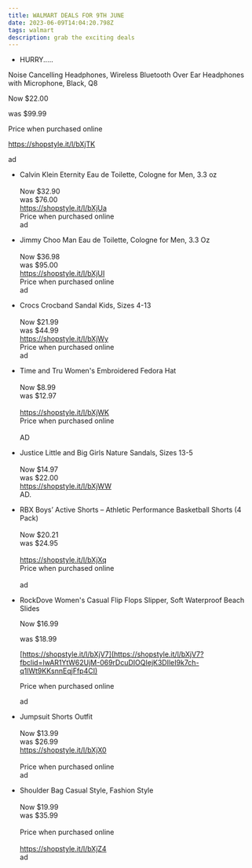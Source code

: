 ```yaml
---
title: WALMART DEALS FOR 9TH JUNE
date: 2023-06-09T14:04:20.798Z
tags: walmart
description: grab the exciting deals
---
```

* H﻿URRY..... 

Noise Cancelling Headphones, Wireless Bluetooth Over Ear Headphones with Microphone, Black, Q8

Now $22.00

was $99.99

Price when purchased online

https://shopstyle.it/l/bXjTK 

a﻿d 

* <!--StartFragment-->

  Calvin Klein Eternity Eau de Toilette, Cologne for Men, 3.3 oz\
  \
  Now $32.90\
  was $76.00\
  <https://shopstyle.it/l/bXjUa>\
  Price when purchased online\
  ad
* <!--StartFragment-->

  Jimmy Choo Man Eau de Toilette, Cologne for Men, 3.3 Oz\
  \
  Now $36.98\
  was $95.00\
  <https://shopstyle.it/l/bXjUI>\
  Price when purchased online\
  ad
* <!--StartFragment-->

  Crocs Crocband Sandal Kids, Sizes 4-13\
  \
  Now $21.99\
  was $44.99\
  <https://shopstyle.it/l/bXjWy>\
  Price when purchased online\
  ad
* <!--StartFragment-->

  Time and Tru Women's Embroidered Fedora Hat\
  \
  Now $8.99\
  was $12.97\
  \
  <https://shopstyle.it/l/bXjWK>\
  Price when purchased online\
  \
  AD
* <!--StartFragment-->

  Justice Little and Big Girls Nature Sandals, Sizes 13-5\
  \
  Now $14.97\
  was $22.00\
  <https://shopstyle.it/l/bXjWW>\
  AD.
* <!--StartFragment-->

  RBX Boys’ Active Shorts – Athletic Performance Basketball Shorts (4 Pack)\
  \
  Now $20.21\
  was $24.95\
  \
  <https://shopstyle.it/l/bXjXq>\
  Price when purchased online\
  \
  ad


* <!--StartFragment-->

  RockDove Women's Casual Flip Flops Slipper, Soft Waterproof Beach Slides

  Now $16.99

  was $18.99

  [https://shopstyle.it/l/bXjV7](https://shopstyle.it/l/bXjV7?fbclid=IwAR1YtW62UjM-069rDcuDIOQIejK3DIleI9k7ch-q1lWt9KKsnnEqjFfp4CI)

  [](<>)Price when purchased online

  ad
* <!--StartFragment-->

  Jumpsuit Shorts Outfit\
  \
  Now $13.99\
  was $26.99\
  <https://shopstyle.it/l/bXjX0>\
  \
  Price when purchased online\
  ad
* <!--StartFragment-->

  Shoulder Bag Casual Style, Fashion Style\
  \
  Now $19.99\
  was $35.99\
  \
  Price when purchased online\
  \
  <https://shopstyle.it/l/bXjZ4>\
  ad
